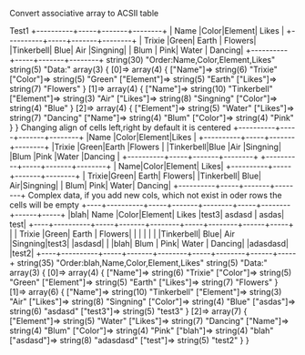 Convert associative array to ACSII table 

Test1
+----------+-----+-------+--------+
|   Name   |Color|Element|  Likes |
+----------+-----+-------+--------+
|  Trixie  |Green| Earth | Flowers|
|Tinkerbell| Blue|  Air  |Singning|
|   Blum   | Pink| Water | Dancing|
+----------+-----+-------+--------+
string(30) "Order:Name,Color,Element,Likes"
string(5) "Data:"
array(3) {
  [0]=>
  array(4) {
    ["Name"]=>
    string(6) "Trixie"
    ["Color"]=>
    string(5) "Green"
    ["Element"]=>
    string(5) "Earth"
    ["Likes"]=>
    string(7) "Flowers"
  }
  [1]=>
  array(4) {
    ["Name"]=>
    string(10) "Tinkerbell"
    ["Element"]=>
    string(3) "Air"
    ["Likes"]=>
    string(8) "Singning"
    ["Color"]=>
    string(4) "Blue"
  }
  [2]=>
  array(4) {
    ["Element"]=>
    string(5) "Water"
    ["Likes"]=>
    string(7) "Dancing"
    ["Name"]=>
    string(4) "Blum"
    ["Color"]=>
    string(4) "Pink"
  }
}
Changing align of cells left,right by default it is centered
+----------+-----+-------+--------+
|Name      |Color|Element|Likes   |
+----------+-----+-------+--------+
|Trixie    |Green|Earth  |Flowers |
|Tinkerbell|Blue |Air    |Singning|
|Blum      |Pink |Water  |Dancing |
+----------+-----+-------+--------+
+----------+-----+-------+--------+
|      Name|Color|Element|   Likes|
+----------+-----+-------+--------+
|    Trixie|Green|  Earth| Flowers|
|Tinkerbell| Blue|    Air|Singning|
|      Blum| Pink|  Water| Dancing|
+----------+-----+-------+--------+
Complex data, if you add new cols, which not exist in oder rows the cells will be empty
+----+----------+-----+-------+--------+-----+--------+------+-----+
|blah|   Name   |Color|Element|  Likes |test3| asdasd | asdas| test|
+----+----------+-----+-------+--------+-----+--------+------+-----+
|    |  Trixie  |Green| Earth | Flowers|     |        |      |     |
|    |Tinkerbell| Blue|  Air  |Singning|test3|        |asdasd|     |
|blah|   Blum   | Pink| Water | Dancing|     |adasdasd|      |test2|
+----+----------+-----+-------+--------+-----+--------+------+-----+
string(35) "Order:blah,Name,Color,Element,Likes"
string(5) "Data:"
array(3) {
  [0]=>
  array(4) {
    ["Name"]=>
    string(6) "Trixie"
    ["Color"]=>
    string(5) "Green"
    ["Element"]=>
    string(5) "Earth"
    ["Likes"]=>
    string(7) "Flowers"
  }
  [1]=>
  array(6) {
    ["Name"]=>
    string(10) "Tinkerbell"
    ["Element"]=>
    string(3) "Air"
    ["Likes"]=>
    string(8) "Singning"
    ["Color"]=>
    string(4) "Blue"
    ["asdas"]=>
    string(6) "asdasd"
    ["test3"]=>
    string(5) "test3"
  }
  [2]=>
  array(7) {
    ["Element"]=>
    string(5) "Water"
    ["Likes"]=>
    string(7) "Dancing"
    ["Name"]=>
    string(4) "Blum"
    ["Color"]=>
    string(4) "Pink"
    ["blah"]=>
    string(4) "blah"
    ["asdasd"]=>
    string(8) "adasdasd"
    ["test"]=>
    string(5) "test2"
  }
}